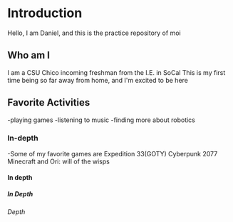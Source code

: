 # Introduction
Hello, I am Daniel, and this is the practice repository of moi
## Who am I 
I am a CSU Chico incoming freshman from the I.E. in SoCal
This is my first time being so far away from home, and I'm excited to be here
## Favorite Activities 
-playing games
-listening to music 
-finding more about robotics
### In-depth
-Some of my favorite games are Expedition 33(GOTY) Cyberpunk 2077 Minecraft and Ori: will of the wisps
#### In depth
##### In Depth
###### Depth
